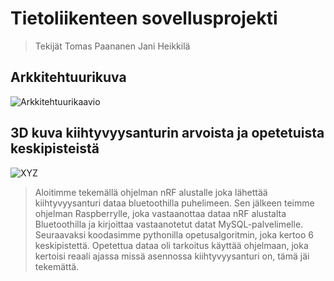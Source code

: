 # Tietoliikenteen sovellusprojekti
>Tekijät
>Tomas Paananen 
>Jani Heikkilä


## Arkkitehtuurikuva

![Arkkitehtuurikaavio](https://github.com/JaniHeikkila/Tietoliikenteen-sovellusprojekti-Ryhm16/assets/118254112/8ed62581-25f8-4390-8a38-4be8e8c2f755)

## 3D kuva kiihtyvyysanturin arvoista ja opetetuista keskipisteistä
![XYZ](https://github.com/JaniHeikkila/Tietoliikenteen-sovellusprojekti-Ryhm16/assets/118254112/a65285cf-f822-42d3-93ce-6657b8fd46bb)

>Aloitimme tekemällä ohjelman nRF alustalle joka lähettää kiihtyvyysanturi dataa bluetoothilla puhelimeen. Sen jälkeen teimme ohjelman Raspberrylle, joka vastaanottaa dataa nRF alustalta Bluetoothilla ja kirjoittaa vastaanotetut datat MySQL-palvelimelle. Seuraavaksi koodasimme pythonilla opetusalgoritmin, joka kertoo 6 keskipistettä. Opetettua dataa oli tarkoitus käyttää ohjelmaan, joka kertoisi reaali ajassa missä asennossa kiihtyvyysanturi on, tämä jäi tekemättä.

